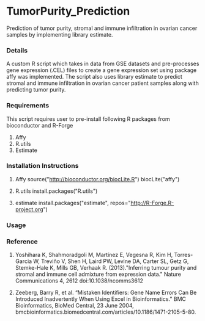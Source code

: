 # TumorPurity_Prediction
Prediction of tumor purity, stromal and immune infiltration in ovarian cancer samples by implementing library estimate. 

### Details
A custom R script which takes in data from GSE datasets and pre-processes gene expression (.CEL) files to create a gene expression set using package affy was implemented. The script also uses library estimate to predict stromal and immune infiltration in ovarian cancer patient samples along with predicting tumor purity.

### Requirements
This script requires user to pre-install following R packages from bioconductor and R-Forge
1. Affy
2. R.utils
3. Estimate

### Installation Instructions
1. Affy
source("http://bioconductor.org/biocLite.R")
biocLite("affy")

2. R.utils
install.packages("R.utils")

3. estimate
install.packages("estimate", repos="http://R-Forge.R-project.org")

### Usage



### Reference
1. Yoshihara K, Shahmoradgoli M, Martínez E, Vegesna R, Kim H, Torres-Garcia W, Treviño V, Shen H, Laird PW, Levine DA, Carter SL, Getz G, Stemke-Hale K, Mills GB, Verhaak R. (2013)."Inferring tumour purity and stromal and immune cell admixture from expression data."
Nature Communications 4, 2612 doi:10.1038/ncomms3612

2. Zeeberg, Barry R, et al. “Mistaken Identifiers: Gene Name Errors Can Be Introduced Inadvertently When Using Excel in Bioinformatics.” BMC Bioinformatics, BioMed Central, 23 June 2004, bmcbioinformatics.biomedcentral.com/articles/10.1186/1471-2105-5-80.
